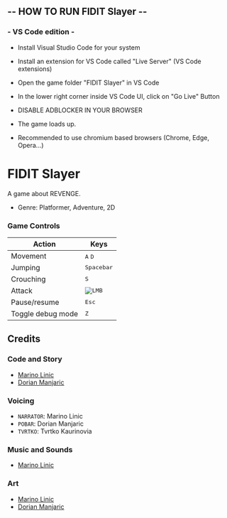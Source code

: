 ## -- HOW TO RUN FIDIT Slayer --
### - VS Code edition -
- Install Visual Studio Code for your system
- Install an extension for VS Code called "Live Server" (VS Code extensions)
- Open the game folder "FIDIT Slayer" in VS Code
- In the lower right corner inside VS Code UI, click on "Go Live" Button
- DISABLE ADBLOCKER IN YOUR BROWSER

- The game loads up.
- Recommended to use chromium based browsers (Chrome, Edge, Opera...)

# FIDIT Slayer
A game about REVENGE.
- Genre: Platformer, Adventure, 2D

### Game Controls
| **Action**             | **Keys**                                                                                       |
|------------------------|------------------------------------------------------------------------------------------------|
| Movement               | <kbd>A</kbd> <kbd>D</kbd>                                                                      |
| Jumping                | <kbd>Spacebar</kbd>                                                                            |
| Crouching              | <kbd>S</kbd>                                                                                   |
| Attack                 | <kbd>![LMB](https://raw.githubusercontent.com/emre-aki/raycast.js/master/images/lmb.png)</kbd> |
| Pause/resume           | <kbd>Esc</kbd>                                                                                   |
| Toggle debug mode      | <kbd>Z</kbd>                                                                                   |

## Credits
### Code and Story
- [Marino Linic](https://github.com/MarinoLinic)
- [Dorian Manjaric](https://manjaric.com)

### Voicing
- `NARRATOR`: Marino Linic
- `POBAR`: Dorian Manjaric
- `TVRTKO`: Tvrtko Kaurinovia

### Music and Sounds
- [Marino Linic](https://github.com/MarinoLinic)

### Art
- [Marino Linic](https://github.com/MarinoLinic)
- [Dorian Manjaric](https://manjaric.com)